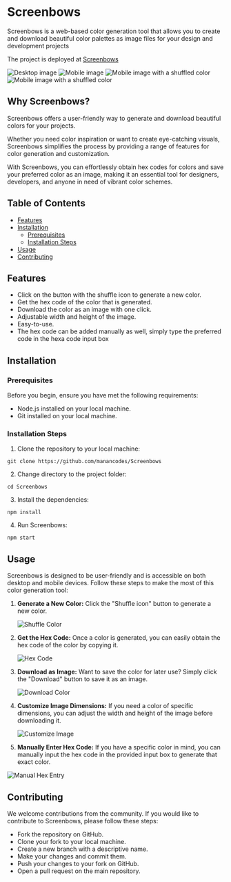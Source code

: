 # Screenbows
Screenbows is a web-based color generation tool that allows you to create and download beautiful color palettes as image files for your design and development projects

The project is deployed at [Screenbows](https://manancodes.github.io/Screenbows/)

![Desktop image](https://github.com/joanita-51/Screenbows/assets/82649346/cecff8cf-682a-478c-85ff-ed93a7b1eff9)
![Mobile image](https://github.com/joanita-51/Screenbows/assets/82649346/d532b552-87bc-4754-9cf7-36a5939d8aa1)
![Mobile image with a shuffled color](https://github.com/joanita-51/Screenbows/assets/82649346/fb0bb893-d8c7-4104-be9a-6d43fd05dc12)
![Mobile image with a shuffled color](https://github.com/joanita-51/Screenbows/assets/82649346/d67875ad-f3fe-4b06-9dca-3f2df94f7160)

## Why Screenbows?
Screenbows offers a user-friendly way to generate and download beautiful colors for your projects. 

Whether you need color inspiration or want to create eye-catching visuals, Screenbows simplifies the process by providing a range of features for color generation and customization. 

With Screenbows, you can effortlessly obtain hex codes for colors and save your preferred color as an image, making it an essential tool for designers, developers, and anyone in need of vibrant color schemes.

## Table of Contents

- [Features](#features)
- [Installation](#installation)
  - [Prerequisites](#prerequisites)
  - [Installation Steps](#installation-steps)
- [Usage](#usage)
- [Contributing](#contributing)


## Features

- Click on the button with the shuffle icon to generate a new color.
- Get the hex code of the color that is generated.
- Download the color as an image with one click.
- Adjustable width and height of the image.
- Easy-to-use.
- The hex code can be added manually as well, simply type the preferred code in the hexa code input box

## Installation

### Prerequisites

Before you begin, ensure you have met the following requirements:

- Node.js installed on your local machine.
- Git installed on your local machine.

### Installation Steps

1. Clone the repository to your local machine:

`git clone https://github.com/manancodes/Screenbows`

2. Change directory to the project folder:

`cd Screenbows`

3. Install the dependencies:    

`npm install`

4. Run Screenbows:

`npm start`

## Usage

Screenbows is designed to be user-friendly and is accessible on both desktop and mobile devices. Follow these steps to make the most of this color generation tool:

1. **Generate a New Color:** Click the "Shuffle icon" button to generate a new color.

   ![Shuffle Color](https://github.com/joanita-51/Screenbows/assets/82649346/acce79c9-e7c2-4642-92d4-a8525013c7b0)


2. **Get the Hex Code:** Once a color is generated, you can easily obtain the hex code of the color by copying it.

   ![Hex Code](https://github.com/joanita-51/Screenbows/assets/82649346/89af5260-9cb7-4aaa-9293-0f5e91c4baee)


3. **Download as Image:** Want to save the color for later use? Simply click the "Download" button to save it as an image.

   ![Download Color](https://github.com/joanita-51/Screenbows/assets/82649346/687c5371-88fc-4832-826d-9cb4a3e78dad)


4. **Customize Image Dimensions:** If you need a color of specific dimensions, you can adjust the width and height of the image before downloading it.

   ![Customize Image](https://github.com/joanita-51/Screenbows/assets/82649346/32e31d94-7d93-4af6-aca5-0167e78d63c0)


5. **Manually Enter Hex Code:** If you have a specific color in mind, you can manually input the hex code in the provided input box to generate that exact color.

  ![Manual Hex Entry](https://github.com/joanita-51/Screenbows/assets/82649346/fc53bb5c-bed3-4558-be98-0fd33a2e6ef5)


## Contributing
We welcome contributions from the community. If you would like to contribute to Screenbows, please follow these steps:

- Fork the repository on GitHub.
- Clone your fork to your local machine.
- Create a new branch with a descriptive name.
- Make your changes and commit them.
- Push your changes to your fork on GitHub.
- Open a pull request on the main repository.
